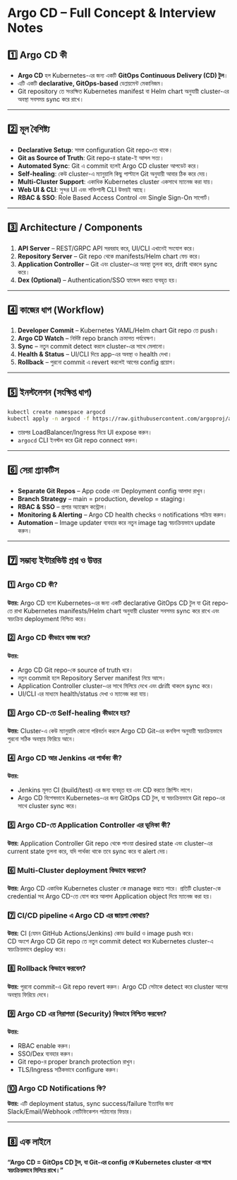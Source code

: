 # Argo CD – Full Concept & Interview Notes

## 1️⃣ Argo CD কী
- **Argo CD** হল Kubernetes-এর জন্য একটি **GitOps Continuous Delivery (CD) টুল**।  
- এটি একটি **declarative, GitOps-based** ডেপ্লয়মেন্ট মেকানিজম।  
- Git repository তে সংরক্ষিত Kubernetes manifest বা Helm chart অনুযায়ী cluster-এর অবস্থা সবসময় sync করে রাখে।

---

## 2️⃣ মূল বৈশিষ্ট্য
- **Declarative Setup**: সমস্ত configuration Git repo-তে থাকে।
- **Git as Source of Truth**: Git repo-র state-ই আসল সত্য।
- **Automated Sync**: Git এ commit হলেই Argo CD cluster আপডেট করে।
- **Self-healing**: কেউ cluster-এ ম্যানুয়ালি কিছু পাল্টালে Git অনুযায়ী আবার ঠিক করে দেয়।
- **Multi-Cluster Support**: একাধিক Kubernetes cluster একসাথে ম্যানেজ করা যায়।
- **Web UI & CLI**: সুন্দর UI এবং শক্তিশালী CLI উভয়ই আছে।
- **RBAC & SSO**: Role Based Access Control এবং Single Sign-On সাপোর্ট।

---

## 3️⃣ Architecture / Components
1. **API Server** – REST/GRPC API সরবরাহ করে, UI/CLI এখানেই সংযোগ করে।  
2. **Repository Server** – Git repo থেকে manifests/Helm chart ফেচ করে।  
3. **Application Controller** – Git এবং cluster-এর অবস্থা তুলনা করে, drift থাকলে sync করে।  
4. **Dex (Optional)** – Authentication/SSO হ্যান্ডেল করতে ব্যবহৃত হয়।

---

## 4️⃣ কাজের ধাপ (Workflow)
1. **Developer Commit** – Kubernetes YAML/Helm chart Git repo তে push।  
2. **Argo CD Watch** – নির্দিষ্ট repo branch ক্রমাগত পর্যবেক্ষণ।  
3. **Sync** – নতুন commit detect করলে cluster-এর সাথে মেলানো।  
4. **Health & Status** – UI/CLI দিয়ে app-এর অবস্থা ও health দেখা।  
5. **Rollback** – পুরনো commit এ revert করলেই আগের config প্রয়োগ।

---

## 5️⃣ ইনস্টলেশন (সংক্ষিপ্ত ধাপ)
```bash
kubectl create namespace argocd
kubectl apply -n argocd -f https://raw.githubusercontent.com/argoproj/argo-cd/stable/manifests/install.yaml
```
- তারপর LoadBalancer/Ingress দিয়ে UI expose করুন।  
- `argocd` CLI ইনস্টল করে Git repo connect করুন।

---

## 6️⃣ সেরা প্র্যাকটিস
- **Separate Git Repos** – App code এবং Deployment config আলাদা রাখুন।  
- **Branch Strategy** – main = production, develop = staging।  
- **RBAC & SSO** – প্রপার অ্যাক্সেস কন্ট্রোল।  
- **Monitoring & Alerting** – Argo CD health checks ও notifications সক্রিয় করুন।  
- **Automation** – Image updater ব্যবহার করে নতুন image tag স্বয়ংক্রিয়ভাবে update করুন।

---

## 7️⃣ সম্ভাব্য ইন্টারভিউ প্রশ্ন ও উত্তর

### 1️⃣ Argo CD কী?
**উত্তর:** Argo CD হলো Kubernetes-এর জন্য একটি declarative GitOps CD টুল যা Git repo-তে রাখা Kubernetes manifests/Helm chart অনুযায়ী cluster সবসময় sync করে রাখে এবং স্বয়ংক্রিয় deployment নিশ্চিত করে।

### 2️⃣ Argo CD কীভাবে কাজ করে?
**উত্তর:**  
- Argo CD Git repo-কে source of truth ধরে।  
- নতুন commit হলে Repository Server manifest নিয়ে আসে।  
- Application Controller cluster-এর সাথে মিলিয়ে দেখে এবং drift থাকলে sync করে।  
- UI/CLI এর মাধ্যমে health/status দেখা ও ম্যানেজ করা যায়।

### 3️⃣ Argo CD-তে Self-healing কীভাবে হয়?
**উত্তর:** Cluster-এ কেউ ম্যানুয়ালি কোনো পরিবর্তন করলে Argo CD Git-এর কনফিগ অনুযায়ী স্বয়ংক্রিয়ভাবে পুরনো সঠিক অবস্থায় ফিরিয়ে আনে।

### 4️⃣ Argo CD আর Jenkins এর পার্থক্য কী?
**উত্তর:**  
- Jenkins মূলত CI (build/test) এর জন্য ব্যবহৃত হয় এবং CD করতে স্ক্রিপ্টিং লাগে।  
- Argo CD বিশেষভাবে Kubernetes-এর জন্য GitOps CD টুল, যা স্বয়ংক্রিয়ভাবে Git repo-এর সাথে cluster sync করে।

### 5️⃣ Argo CD-তে Application Controller এর ভূমিকা কী?
**উত্তর:** Application Controller Git repo থেকে পাওয়া desired state এবং cluster-এর current state তুলনা করে, যদি পার্থক্য থাকে তবে sync করে বা alert দেয়।

### 6️⃣ Multi-Cluster deployment কিভাবে করবেন?
**উত্তর:** Argo CD একাধিক Kubernetes cluster কে manage করতে পারে। প্রতিটি cluster-কে credential সহ Argo CD-তে যোগ করে আলাদা Application object দিয়ে ম্যানেজ করা হয়।

### 7️⃣ CI/CD pipeline এ Argo CD এর জায়গা কোথায়?
**উত্তর:** CI (যেমন GitHub Actions/Jenkins) কোড build ও image push করে।  
CD অংশে Argo CD Git repo তে নতুন commit detect করে Kubernetes cluster-এ স্বয়ংক্রিয়ভাবে deploy করে।

### 8️⃣ Rollback কিভাবে করবেন?
**উত্তর:** পুরনো commit-এ Git repo revert করুন। Argo CD সেটাকে detect করে cluster আগের অবস্থায় ফিরিয়ে দেবে।

### 9️⃣ Argo CD এর নিরাপত্তা (Security) কিভাবে নিশ্চিত করবেন?
**উত্তর:**  
- RBAC enable করুন।  
- SSO/Dex ব্যবহার করুন।  
- Git repo-র proper branch protection রাখুন।  
- TLS/Ingress সঠিকভাবে configure করুন।

### 🔟 Argo CD Notifications কি?
**উত্তর:** এটি deployment status, sync success/failure ইত্যাদির জন্য Slack/Email/Webhook নোটিফিকেশন পাঠানোর ফিচার।

---

## 8️⃣ এক লাইনে
**“Argo CD = GitOps CD টুল, যা Git-এর config কে Kubernetes cluster এর সাথে স্বয়ংক্রিয়ভাবে মিলিয়ে রাখে।”**